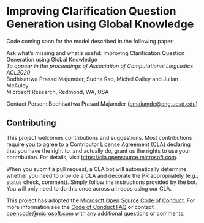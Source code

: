 # Improving Clarification Question Generation using Global Knowledge

Code coming soon for the model described in the following paper:

Ask what’s missing and what’s useful: Improving Clarification Question Generation using Global Knowledge<br/>
<i>To appear in the proceedings of Association of Computational Linguistics ACL2020</i><br/>
Bodhisattwa Prasad Majumder, Sudha Rao, Michel Galley and Julian McAuley<br/>
Microsoft Research, Redmond, WA, USA <br/>

Contact Person: Bodhisattwa Prasad Majumder (bmajumde@eng.ucsd.edu)

## Contributing

This project welcomes contributions and suggestions.  Most contributions require you to agree to a
Contributor License Agreement (CLA) declaring that you have the right to, and actually do, grant us
the rights to use your contribution. For details, visit https://cla.opensource.microsoft.com.

When you submit a pull request, a CLA bot will automatically determine whether you need to provide
a CLA and decorate the PR appropriately (e.g., status check, comment). Simply follow the instructions
provided by the bot. You will only need to do this once across all repos using our CLA.

This project has adopted the [Microsoft Open Source Code of Conduct](https://opensource.microsoft.com/codeofconduct/).
For more information see the [Code of Conduct FAQ](https://opensource.microsoft.com/codeofconduct/faq/) or
contact [opencode@microsoft.com](mailto:opencode@microsoft.com) with any additional questions or comments.
